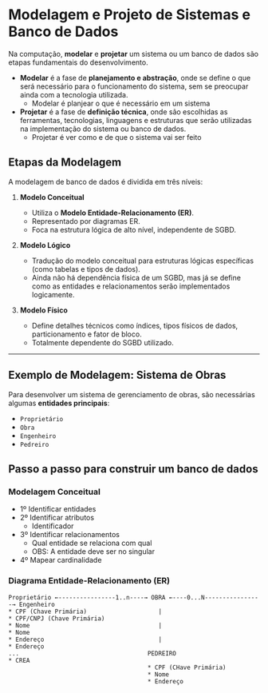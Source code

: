 # Modelagem e Projeto de Sistemas e Banco de Dados

Na computação, **modelar** e **projetar** um sistema ou um banco de dados são etapas fundamentais do desenvolvimento.  

- **Modelar** é a fase de **planejamento e abstração**, onde se define o que será necessário para o funcionamento do sistema, sem se preocupar ainda com a tecnologia utilizada.
  -  Modelar é planjear o que é necessário em um sistema
- **Projetar** é a fase de **definição técnica**, onde são escolhidas as ferramentas, tecnologias, linguagens e estruturas que serão utilizadas na implementação do sistema ou banco de dados.
  - Projetar é ver como e de que o sistema vai ser feito

## Etapas da Modelagem

A modelagem de banco de dados é dividida em três níveis:

1. **Modelo Conceitual**  
   - Utiliza o **Modelo Entidade-Relacionamento (ER)**.
   - Representado por diagramas ER.
   - Foca na estrutura lógica de alto nível, independente de SGBD.

2. **Modelo Lógico**  
   - Tradução do modelo conceitual para estruturas lógicas específicas (como tabelas e tipos de dados).
   - Ainda não há dependência física de um SGBD, mas já se define como as entidades e relacionamentos serão implementados logicamente.

3. **Modelo Físico**  
   - Define detalhes técnicos como índices, tipos físicos de dados, particionamento e fator de bloco.
   - Totalmente dependente do SGBD utilizado.

---

## Exemplo de Modelagem: Sistema de Obras

Para desenvolver um sistema de gerenciamento de obras, são necessárias algumas **entidades principais**:

- `Proprietário`
- `Obra`
- `Engenheiro`
- `Pedreiro`

## Passo a passo para construir um banco de dados
### Modelagem Conceitual
  - 1º Identificar entidades
  - 2º Identificar atributos
    - Identificador
  - 3º Identificar relacionamentos
    - Qual entidade se relaciona com qual
    - OBS: A entidade deve ser no singular
 - 4º Mapear cardinalidade

### Diagrama Entidade-Relacionamento (ER)

```plaintext
Proprietário ←----------------1..n----→ OBRA ←----0...N----------------→ Engenheiro
* CPF (Chave Primária)                    |                              * CPF/CNPJ (Chave Primária)
* Nome                                    |                              * Nome
* Endereço                                |                              * Endereço
...                                    PEDREIRO                          * CREA
                                       * CPF (CHave Primária)
                                       * Nome
                                       * Endereço
